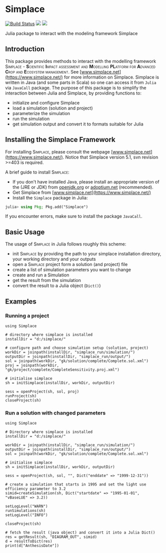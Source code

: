 # Simplace

[![Build Status](https://github.com/gk-crop/Simplace.jl/actions/workflows/CI.yml/badge.svg?branch=main)](https://github.com/gk-crop/Simplace.jl/actions/workflows/CI.yml?query=branch%3Amain)
 [![](https://img.shields.io/badge/docs-dev-blue.svg)](https://gk-crop.github.io/Simplace.jl/dev)
 [![](https://img.shields.io/badge/docs-stable-blue.svg)](https://gk-crop.github.io/Simplace.jl/stable)

Julia package to interact with the modeling framework Simplace

## Introduction
This package provides methods to interact with the modelling framework <span style="font-variant:small-caps;">Simplace</span> - 
**S**<span style="font-variant:small-caps;">cientific</span> 
**I**<span style="font-variant:small-caps;">mpact assessment and</span> 
**M**<span style="font-variant:small-caps;">odelling</span>
**PL**<span style="font-variant:small-caps;">atform for</span> 
**A**<span style="font-variant:small-caps;">dvanced</span> 
**C**<span style="font-variant:small-caps;">rop and</span> 
**E**<span style="font-variant:small-caps;">cosystem management</span>. 
See [www.simplace.net](https://www.simplace.net/) for more information on Simplace. Simplace is written in Java (and some parts in Scala) so one can access it from `Julia` via `JavaCall` package. The purpose of this package is to simplify the interaction between Julia and Simplace, by providing functions to:

- initialize and configure Simplace
- load a simulation (solution and project)
- parameterize the simulation
- run the simulation
- get simulation output and convert it to formats suitable for Julia


## Installing the Simplace Framework

For installing <span style="font-variant:small-caps;">Simplace</span>, please consult the webpage [www.simplace.net](https://www.simplace.net/).
Notice that Simplace version 5.1, svn revision >=403 is required.

A brief guide to install <span style="font-variant:small-caps;">Simplace</span>:

- If you don't have installed Java, please install an appropriate version of the (JRE or JDK) from [openjdk.org](https://openjdk.org/) or [adoptium.net](https://adoptium.net) (recommended).
- Get Simplace from [www.simplace.net](https://www.simplace.net/)
- Install the `Simplace` package in Julia:  
```julia
julia> using Pkg; Pkg.add("Simplace")
```
If you encounter errors, make sure to install the package `JavaCall`.

## Basic Usage

The usage of <span style="font-variant:small-caps;">Simplace</span> in Julia follows roughly this scheme:

- init <span style="font-variant:small-caps;">Simplace</span> by providing the path to your simplace installation directory, your working directory and your outputs
- open a <span style="font-variant:small-caps;">Simplace</span> project form a solution (and project) file
- create a list of simulation parameters you want to change
- create and run a Simulation
- get the result from the simulation
- convert the result to a Julia object (`Dict()`)

## Examples

### Running a project

```{julia}
using Simplace

# directory where simplace is installed
installDir = "d:/simplace/"

# configure path and choose simulation setup (solution, project)
workDir = joinpath(installDir, "simplace_run/simulation/")
outputDir = joinpath(installDir, "simplace_run/output/")
sol = joinpath(workDir, "gk/solution/complete/Complete.sol.xml")
proj = joinpath(workDir, "gk/project/complete/CompleteSensitivity.proj.xml")

# initialise simplace
sh = initSimplace(installDir, workDir, outputDir)

sess = openProject(sh, sol, proj)
runProject(sh)
closeProject(sh)
```

### Run a solution with changed parameters

```{julia}
using Simplace

# Directory where simplace is installed
installDir = "d:/simplace/"

workDir = joinpath(installDir, "simplace_run/simulation/")
outputDir = joinpath(installDir, "simplace_run/output/")
sol = joinpath(workDir, "gk/solution/complete/Complete.sol.xml")

# initialise simplace
sh = initSimplace(installDir, workDir, outputDir)

sess = openProject(sh, sol, "", Dict("enddate" => "1999-12-31"))

# create a simulation that starts in 1995 and set the light use efficiency parameter to 3.2
simid=createSimulation(sh, Dict("startdate" => "1995-01-01", "vBaseLUE" => 3.2))

setLogLevel("WARN")
runSimulations(sh)
setLogLevel("INFO")

closeProject(sh)

# fetch the result (java object) and convert it into a Julia Dict()
res = getResult(sh, "DIAGRAM_OUT", simid)
d = resultToDict(res)
print(d["AnthesisDate"])
```